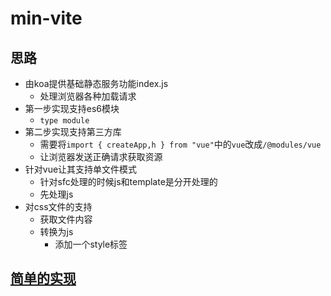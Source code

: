 # min-vite

## 思路

- 由koa提供基础静态服务功能index.js
  - 处理浏览器各种加载请求
- 第一步实现支持es6模块
  - ``type module``
- 第二步实现支持第三方库
  - 需要将``import { createApp,h } from "vue"``中的``vue``改成``/@modules/vue``
  - 让浏览器发送正确请求获取资源
- 针对vue让其支持单文件模式
  - 针对sfc处理的时候js和template是分开处理的
  - 先处理js
- 对css文件的支持
  - 获取文件内容
  - 转换为js
    - 添加一个style标签

## [简单的实现](https://github.com/zxlfly/min-vite/blob/main/README.md)
